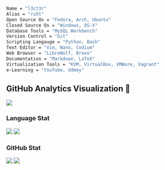 ```bash

Name = "l3ct3r"
Alias = "ru5t"
Open Source Os = "Fedora, Arch, Ubuntu"
Closed Source Os = "Windows, OS-X"
Database Tools = "MySQL Workbench"
Version Control = "Git"
Scripting Langauge = "Python, Bash"
Text Editor = "Vim, Nano, Codium"
Web Browser = "LibreWolf, Brave"
Documentation = "Markdown, LaTeX"
Virtualization Tools = "KVM, VirtualBox, VMWare, Vagrant"
e-Learning = "YouTube, Udmey"

```

## GitHub Analytics Visualization 🔎
![](https://github-profile-summary-cards.vercel.app/api/cards/profile-details?username=l3ct3r&theme=github_dark)
  
### Language Stat
![](https://github-profile-summary-cards.vercel.app/api/cards/repos-per-language?username=l3ct3r&theme=github_dark)
![](https://github-profile-summary-cards.vercel.app/api/cards/most-commit-language?username=l3ct3r&theme=github_dark)
  
### GitHub Stat 
![](https://github-profile-summary-cards.vercel.app/api/cards/stats?username=l3ct3r&theme=github_dark)
![](https://github-profile-summary-cards.vercel.app/api/cards/productive-time?username=l3ct3r&theme=github_dark)

```
